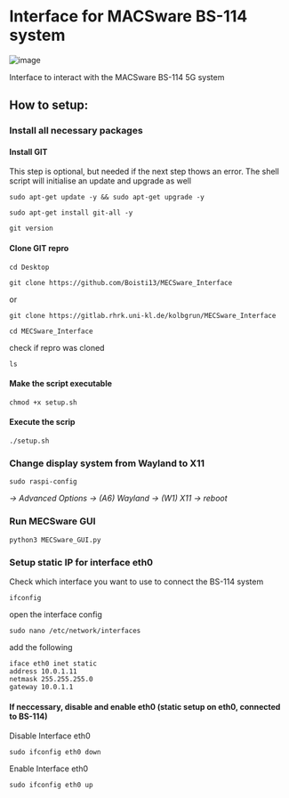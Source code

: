 # Interface for MACSware BS-114 system

![image](https://github.com/Boisti13/MECSware_Interface/assets/76182879/28b5fc84-59cf-4e16-8194-7040abba20cd)

Interface to interact with the MACSware BS-114 5G system

## How to setup:

### Install all necessary packages
#### Install GIT
This step is optional, but needed if the next step thows an error. The shell script will initialise an update and upgrade as well
```
sudo apt-get update -y && sudo apt-get upgrade -y
```
```
sudo apt-get install git-all -y
```
```
git version
```
#### Clone GIT repro
```
cd Desktop
```
```
git clone https://github.com/Boisti13/MECSware_Interface
```
or
```
git clone https://gitlab.rhrk.uni-kl.de/kolbgrun/MECSware_Interface
```
```
cd MECSware_Interface
```
check if repro was cloned
```
ls
```
#### Make the script executable

```
chmod +x setup.sh
```
#### Execute the scrip
```
./setup.sh
```
### Change display system from Wayland to X11
```
sudo raspi-config
```
_-> Advanced Options -> (A6) Wayland -> (W1) X11 -> reboot_

### Run MECSware GUI
```
python3 MECSware_GUI.py
```


### Setup static IP for interface eth0
Check which interface you want to use to connect the BS-114 system
```
ifconfig
```
open the interface config
```
sudo nano /etc/network/interfaces
```
add the following
```
iface eth0 inet static
address 10.0.1.11
netmask 255.255.255.0
gateway 10.0.1.1
```

#### If neccessary, disable and enable eth0 (static setup on eth0, connected to BS-114)

Disable Interface eth0
```
sudo ifconfig eth0 down
```
Enable Interface eth0
```
sudo ifconfig eth0 up
```
